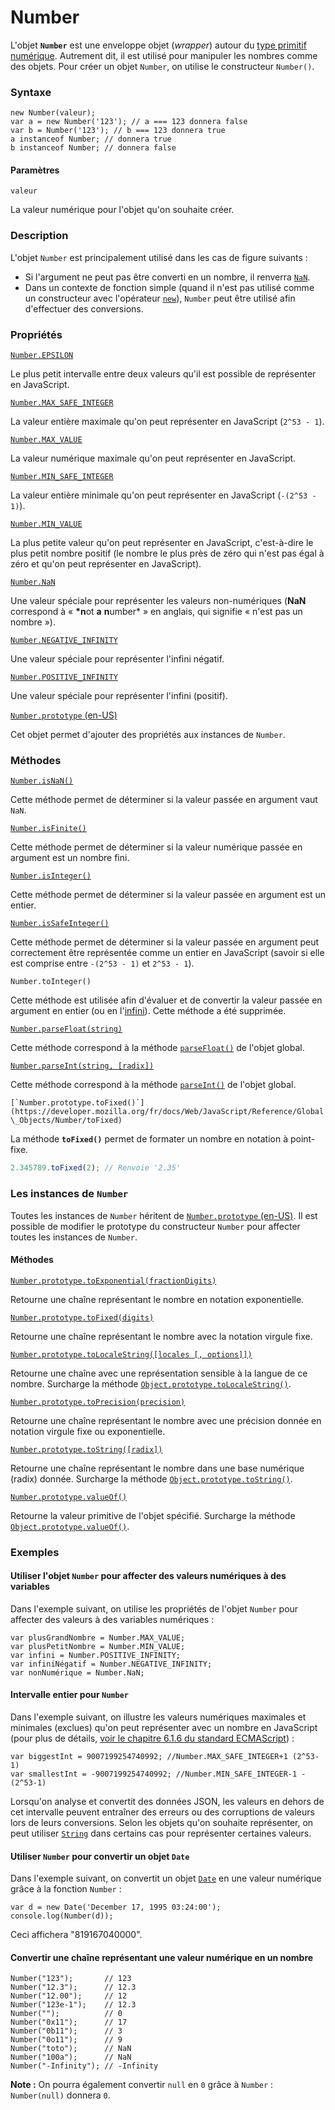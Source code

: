 # Number

L'objet **`Number`** est une enveloppe objet (_wrapper_) autour du [type primitif numérique](https://developer.mozilla.org/fr/docs/Web/JavaScript/Data\_structures#le\_type\_nombre). Autrement dit, il est utilisé pour manipuler les nombres comme des objets. Pour créer un objet `Number`, on utilise le constructeur `Number()`.

### Syntaxe <a href="#syntaxe" id="syntaxe"></a>

```
new Number(valeur);
var a = new Number('123'); // a === 123 donnera false
var b = Number('123'); // b === 123 donnera true
a instanceof Number; // donnera true
b instanceof Number; // donnera false
```

#### Paramètres <a href="#parametres" id="parametres"></a>

`valeur`

La valeur numérique pour l'objet qu'on souhaite créer.

### Description <a href="#description" id="description"></a>

L'objet `Number` est principalement utilisé dans les cas de figure suivants :

* Si l'argument ne peut pas être converti en un nombre, il renverra [`NaN`](https://developer.mozilla.org/fr/docs/Web/JavaScript/Reference/Global\_Objects/NaN).
* Dans un contexte de fonction simple (quand il n'est pas utilisé comme un constructeur avec l'opérateur [`new`](https://developer.mozilla.org/fr/docs/Web/JavaScript/Reference/Operators/new)), `Number` peut être utilisé afin d'effectuer des conversions.

### Propriétés <a href="#proprietes" id="proprietes"></a>

[`Number.EPSILON`](https://developer.mozilla.org/fr/docs/Web/JavaScript/Reference/Global\_Objects/Number/EPSILON)

Le plus petit intervalle entre deux valeurs qu'il est possible de représenter en JavaScript.

[`Number.MAX_SAFE_INTEGER`](https://developer.mozilla.org/fr/docs/Web/JavaScript/Reference/Global\_Objects/Number/MAX\_SAFE\_INTEGER)

La valeur entière maximale qu'on peut représenter en JavaScript (`2^53 - 1`).

[`Number.MAX_VALUE`](https://developer.mozilla.org/fr/docs/Web/JavaScript/Reference/Global\_Objects/Number/MAX\_VALUE)

La valeur numérique maximale qu'on peut représenter en JavaScript.

[`Number.MIN_SAFE_INTEGER`](https://developer.mozilla.org/fr/docs/Web/JavaScript/Reference/Global\_Objects/Number/MIN\_SAFE\_INTEGER)

La valeur entière minimale qu'on peut représenter en JavaScript (`-(2^53 - 1)`).

[`Number.MIN_VALUE`](https://developer.mozilla.org/fr/docs/Web/JavaScript/Reference/Global\_Objects/Number/MIN\_VALUE)

La plus petite valeur qu'on peut représenter en JavaScript, c'est-à-dire le plus petit nombre positif (le nombre le plus près de zéro qui n'est pas égal à zéro et qu'on peut représenter en JavaScript).

[`Number.NaN`](https://developer.mozilla.org/fr/docs/Web/JavaScript/Reference/Global\_Objects/Number/NaN)

Une valeur spéciale pour représenter les valeurs non-numériques (**NaN** correspond à « **\*n**ot **a** **n**umber\* » en anglais, qui signifie « n'est pas un nombre »).

[`Number.NEGATIVE_INFINITY`](https://developer.mozilla.org/fr/docs/Web/JavaScript/Reference/Global\_Objects/Number/NEGATIVE\_INFINITY)

Une valeur spéciale pour représenter l'infini négatif.

[`Number.POSITIVE_INFINITY`](https://developer.mozilla.org/fr/docs/Web/JavaScript/Reference/Global\_Objects/Number/POSITIVE\_INFINITY)

Une valeur spéciale pour représenter l'infini (positif).

[`Number.prototype` (en-US)](https://developer.mozilla.org/en-US/docs/Web/JavaScript/Reference/Global\_Objects/Number)

Cet objet permet d'ajouter des propriétés aux instances de `Number`.

### Méthodes <a href="#methodes" id="methodes"></a>

[`Number.isNaN()`](https://developer.mozilla.org/fr/docs/Web/JavaScript/Reference/Global\_Objects/Number/isNaN)

Cette méthode permet de déterminer si la valeur passée en argument vaut `NaN`.

[`Number.isFinite()`](https://developer.mozilla.org/fr/docs/Web/JavaScript/Reference/Global\_Objects/Number/isFinite)

Cette méthode permet de déterminer si la valeur numérique passée en argument est un nombre fini.

[`Number.isInteger()`](https://developer.mozilla.org/fr/docs/Web/JavaScript/Reference/Global\_Objects/Number/isInteger)

Cette méthode permet de déterminer si la valeur passée en argument est un entier.

[`Number.isSafeInteger()`](https://developer.mozilla.org/fr/docs/Web/JavaScript/Reference/Global\_Objects/Number/isSafeInteger)

Cette méthode permet de déterminer si la valeur passée en argument peut correctement être représentée comme un entier en JavaScript (savoir si elle est comprise entre `-(2^53 - 1)` et `2^53 - 1`).

`Number.toInteger()`&#x20;

Cette méthode est utilisée afin d'évaluer et de convertir la valeur passée en argument en entier (ou en l'[infini](https://developer.mozilla.org/fr/docs/Web/JavaScript/Reference/Global\_Objects/Infinity)). Cette méthode a été supprimée.

[`Number.parseFloat(string)`](https://developer.mozilla.org/fr/docs/Web/JavaScript/Reference/Global\_Objects/Number/parseFloat)

Cette méthode correspond à la méthode [`parseFloat()`](https://developer.mozilla.org/fr/docs/Web/JavaScript/Reference/Global\_Objects/parseFloat) de l'objet global.

[`Number.parseInt(string, [radix])`](https://developer.mozilla.org/fr/docs/Web/JavaScript/Reference/Global\_Objects/Number/parseInt)

Cette méthode correspond à la méthode [`parseInt()`](https://developer.mozilla.org/fr/docs/Web/JavaScript/Reference/Global\_Objects/parseInt) de l'objet global.

``[`Number.prototype.toFixed()`](https://developer.mozilla.org/fr/docs/Web/JavaScript/Reference/Global\_Objects/Number/toFixed)``

La méthode **`toFixed()`** permet de formater un nombre en notation à point-fixe.

```javascript
2.345789.toFixed(2); // Renvoie '2.35'
```

### Les instances de `Number` <a href="#les_instances_de_number" id="les_instances_de_number"></a>

Toutes les instances de `Number` héritent de [`Number.prototype` (en-US)](https://developer.mozilla.org/en-US/docs/Web/JavaScript/Reference/Global\_Objects/Number). Il est possible de modifier le prototype du constructeur `Number` pour affecter toutes les instances de `Number`.

#### Méthodes <a href="#methodes_2" id="methodes_2"></a>

[`Number.prototype.toExponential(fractionDigits)`](https://developer.mozilla.org/fr/docs/Web/JavaScript/Reference/Global\_Objects/Number/toExponential)

Retourne une chaîne représentant le nombre en notation exponentielle.

[`Number.prototype.toFixed(digits)`](https://developer.mozilla.org/fr/docs/Web/JavaScript/Reference/Global\_Objects/Number/toFixed)

Retourne une chaîne représentant le nombre avec la notation virgule fixe.

[`Number.prototype.toLocaleString([locales [, options]])`](https://developer.mozilla.org/fr/docs/Web/JavaScript/Reference/Global\_Objects/Number/toLocaleString)

Retourne une chaîne avec une représentation sensible à la langue de ce nombre. Surcharge la méthode [`Object.prototype.toLocaleString()`](https://developer.mozilla.org/fr/docs/Web/JavaScript/Reference/Global\_Objects/Object/toLocaleString).

[`Number.prototype.toPrecision(precision)`](https://developer.mozilla.org/fr/docs/Web/JavaScript/Reference/Global\_Objects/Number/toPrecision)

Retourne une chaîne représentant le nombre avec une précision donnée en notation virgule fixe ou exponentielle.

[`Number.prototype.toString([radix])`](https://developer.mozilla.org/fr/docs/Web/JavaScript/Reference/Global\_Objects/Number/toString)

Retourne une chaîne représentant le nombre dans une base numérique (radix) donnée. Surcharge la méthode [`Object.prototype.toString()`](https://developer.mozilla.org/fr/docs/Web/JavaScript/Reference/Global\_Objects/Object/toString).

[`Number.prototype.valueOf()`](https://developer.mozilla.org/fr/docs/Web/JavaScript/Reference/Global\_Objects/Number/valueOf)

Retourne la valeur primitive de l'objet spécifié. Surcharge la méthode [`Object.prototype.valueOf()`](https://developer.mozilla.org/fr/docs/Web/JavaScript/Reference/Global\_Objects/Object/valueOf).

### Exemples <a href="#exemples" id="exemples"></a>

#### Utiliser l'objet `Number` pour affecter des valeurs numériques à des variables <a href="#utiliser_lobjet_number_pour_affecter_des_valeurs_numeriques_a_des_variables" id="utiliser_lobjet_number_pour_affecter_des_valeurs_numeriques_a_des_variables"></a>

Dans l'exemple suivant, on utilise les propriétés de l'objet `Number` pour affecter des valeurs à des variables numériques :

```
var plusGrandNombre = Number.MAX_VALUE;
var plusPetitNombre = Number.MIN_VALUE;
var infini = Number.POSITIVE_INFINITY;
var infiniNégatif = Number.NEGATIVE_INFINITY;
var nonNumérique = Number.NaN;
```

#### Intervalle entier pour `Number` <a href="#intervalle_entier_pour_number" id="intervalle_entier_pour_number"></a>

Dans l'exemple suivant, on illustre les valeurs numériques maximales et minimales (exclues) qu'on peut représenter avec un nombre en JavaScript (pour plus de détails, [voir le chapitre 6.1.6 du standard ECMAScript](https://tc39.github.io/ecma262/#sec-ecmascript-language-types-number-type)) :

```
var biggestInt = 9007199254740992; //Number.MAX_SAFE_INTEGER+1 (2^53-1)
var smallestInt = -9007199254740992; //Number.MIN_SAFE_INTEGER-1 -(2^53-1)
```

Lorsqu'on analyse et convertit des données JSON, les valeurs en dehors de cet intervalle peuvent entraîner des erreurs ou des corruptions de valeurs lors de leurs conversions. Selon les objets qu'on souhaite représenter, on peut utiliser [`String`](https://developer.mozilla.org/fr/docs/Web/JavaScript/Reference/Global\_Objects/String) dans certains cas pour représenter certaines valeurs.

#### Utiliser `Number` pour convertir un objet `Date` <a href="#utiliser_number_pour_convertir_un_objet_date" id="utiliser_number_pour_convertir_un_objet_date"></a>

Dans l'exemple suivant, on convertit un objet [`Date`](https://developer.mozilla.org/fr/docs/Web/JavaScript/Reference/Global\_Objects/Date) en une valeur numérique grâce à la fonction `Number` :

```
var d = new Date('December 17, 1995 03:24:00');
console.log(Number(d));
```

Ceci affichera "819167040000".

#### Convertir une chaîne représentant une valeur numérique en un nombre <a href="#convertir_une_chaine_representant_une_valeur_numerique_en_un_nombre" id="convertir_une_chaine_representant_une_valeur_numerique_en_un_nombre"></a>

```
Number("123");       // 123
Number("12.3");      // 12.3
Number("12.00");     // 12
Number("123e-1");    // 12.3
Number("");          // 0
Number("0x11");      // 17
Number("0b11");      // 3
Number("0o11");      // 9
Number("toto");      // NaN
Number("100a");      // NaN
Number("-Infinity"); // -Infinity
```

**Note :** On pourra également convertir `null` en `0` grâce à `Number` : `Number(null)` donnera `0`.
